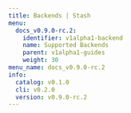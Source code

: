```yaml
---
title: Backends | Stash
menu:
  docs_v0.9.0-rc.2:
    identifier: v1alpha1-backend
    name: Supported Backends
    parent: v1alpha1-guides
    weight: 30
menu_name: docs_v0.9.0-rc.2
info:
  catalog: v0.1.0
  cli: v0.2.0
  version: v0.9.0-rc.2
---
```


